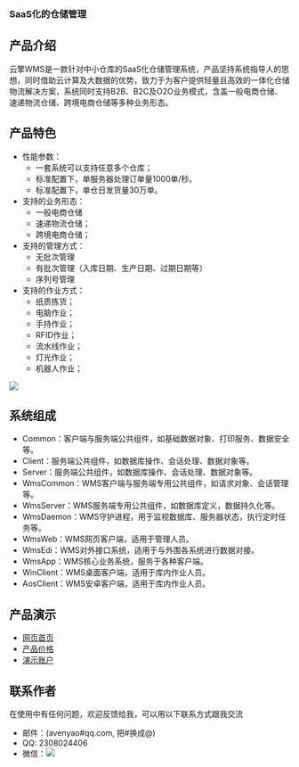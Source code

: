 
### SaaS化的仓储管理

## 产品介绍
云擎WMS是一款针对中小仓库的SaaS化仓储管理系统，产品坚持系统指导人的思想，同时借助云计算及大数据的优势，致力于为客户提供轻量且高效的一体化仓储物流解决方案，系统同时支持B2B、B2C及O2O业务模式，含盖一般电商仓储、速递物流仓储、跨境电商仓储等多种业务形态。

## 产品特色

* 性能参数：
    *  一套系统可以支持任意多个仓库；
    *  标准配置下，单服务器处理订单量1000单/秒。
    *  标准配置下，单仓日发货量30万单。
* 支持的业务形态：
    *  一般电商仓储
    *  速递物流仓储；
    *  跨境电商仓储；
* 支持的管理方式：
    *  无批次管理
    *  有批次管理（入库日期、生产日期、过期日期等）
    *  序列号管理
* 支持的作业方式：
    *  纸质拣货；
    *  电脑作业；
    *  手持作业；
    *  RFID作业；
    *  流水线作业；
    *  灯光作业；
    *  机器人作业；

![](http://c-scm.com/images/Feature.png)

## 系统组成

* Common：客户端与服务端公共组件，如基础数据对象、打印服务、数据安全等。
* Client：服务端公共组件，如数据库操作、会话处理、数据对象等。
* Server：服务端公共组件，如数据库操作、会话处理、数据对象等。
* WmsCommon：WMS客户端与服务端专用公共组件，如请求对象、会话管理等。
* WmsServer：WMS服务端专用公共组件，如数据库定义，数据持久化等。
* WmsDaemon：WMS守护进程，用于监视数据库、服务器状态，执行定时任务等。
* WmsWeb：WMS网页客户端，适用于管理人员。
* WmsEdi：WMS对外接口系统，适用于与外围各系统进行数据对接。
* WmsApp：WMS核心业务系统，服务于各种客户端。
* WinClient：WMS桌面客户端，适用于库内作业人员。
* AosClient：WMS安卓客户端，适用于库内作业人员。

## 产品演示

* [网页首页](http://c-scm.com/) 
* [产品价格](http://c-scm.com/Home/Price)
* [演示账户](http://wms.c-scm.xyz/)

## 联系作者
在使用中有任何问题，欢迎反馈给我，可以用以下联系方式跟我交流

* 邮件：(avenyao#qq.com, 把#换成@)
* QQ: 2308024406
* 微信：![](http://c-scm.com/images/wx_img.jpg)
